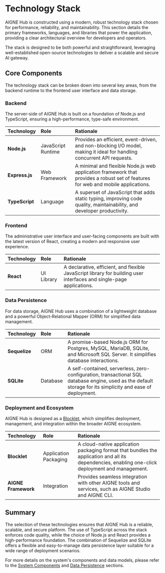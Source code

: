 # Technology Stack

AIGNE Hub is constructed using a modern, robust technology stack chosen for performance, reliability, and maintainability. This section details the primary frameworks, languages, and libraries that power the application, providing a clear architectural overview for developers and operators.

The stack is designed to be both powerful and straightforward, leveraging well-established open-source technologies to deliver a scalable and secure AI gateway.

## Core Components

The technology stack can be broken down into several key areas, from the backend runtime to the frontend user interface and data storage.

### Backend

The server-side of AIGNE Hub is built on a foundation of Node.js and TypeScript, ensuring a high-performance, type-safe environment.

| Technology | Role | Rationale |
| :--- | :--- | :--- |
| **Node.js** | JavaScript Runtime | Provides an efficient, event-driven, and non-blocking I/O model, making it ideal for handling concurrent API requests. |
| **Express.js** | Web Framework | A minimal and flexible Node.js web application framework that provides a robust set of features for web and mobile applications. |
| **TypeScript** | Language | A superset of JavaScript that adds static typing, improving code quality, maintainability, and developer productivity. |

### Frontend

The administrative user interface and user-facing components are built with the latest version of React, creating a modern and responsive user experience.

| Technology | Role | Rationale |
| :--- | :--- | :--- |
| **React** | UI Library | A declarative, efficient, and flexible JavaScript library for building user interfaces and single-page applications. |

### Data Persistence

For data storage, AIGNE Hub uses a combination of a lightweight database and a powerful Object-Relational Mapper (ORM) for simplified data management.

| Technology | Role | Rationale |
| :--- | :--- | :--- |
| **Sequelize** | ORM | A promise-based Node.js ORM for Postgres, MySQL, MariaDB, SQLite, and Microsoft SQL Server. It simplifies database interactions. |
| **SQLite** | Database | A self-contained, serverless, zero-configuration, transactional SQL database engine, used as the default storage for its simplicity and ease of deployment. |

### Deployment and Ecosystem

AIGNE Hub is designed as a [Blocklet](https://blocklet.io), which simplifies deployment, management, and integration within the broader AIGNE ecosystem.

| Technology | Role | Rationale |
| :--- | :--- | :--- |
| **Blocklet** | Application Packaging | A cloud-native application packaging format that bundles the application and all its dependencies, enabling one-click deployment and management. |
| **AIGNE Framework** | Integration | Provides seamless integration with other AIGNE tools and services, such as AIGNE Studio and AIGNE CLI. |

## Summary

The selection of these technologies ensures that AIGNE Hub is a reliable, scalable, and secure platform. The use of TypeScript across the stack enforces code quality, while the choice of Node.js and React provides a high-performance foundation. The combination of Sequelize and SQLite offers a flexible and easy-to-manage data persistence layer suitable for a wide range of deployment scenarios.

For more details on the system's components and data models, please refer to the [System Components](./architecture-system-components.md) and [Data Persistence](./architecture-data-persistence.md) sections.